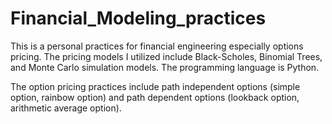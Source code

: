 # Financial_Modeling_practices
This is a personal practices for financial engineering especially options pricing. The pricing models I utilized include Black-Scholes, Binomial Trees, and Monte Carlo simulation models. The programming language is Python.

The option pricing practices include path independent options (simple option, rainbow option) and path dependent options (lookback option, arithmetic average option).
